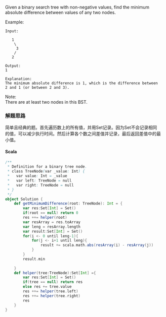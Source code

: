 Given a binary search tree with non-negative values, find the minimum absolute difference between values of any two nodes.

Example:
```
Input:

   1
    \
     3
    /
   2

Output:
1

Explanation:
The minimum absolute difference is 1, which is the difference between 2 and 1 (or between 2 and 3).
```
Note:   
There are at least two nodes in this BST.

### 解题思路
简单且经典的题。首先遍历数上的所有值，并用Set记录。因为Set不会记录相同的值，可以减少执行时间。然后计算各个数之间差值并记录，最后返回差值中的最小值。
#### Scala
```scala
/**
 * Definition for a binary tree node.
 * class TreeNode(var _value: Int) {
 *   var value: Int = _value
 *   var left: TreeNode = null
 *   var right: TreeNode = null
 * }
 */
object Solution {
    def getMinimumDifference(root: TreeNode): Int = {
        var res:Set[Int] = Set()
        if(root == null) return 0
        res ++= helper(root)
        var resArray = res.toArray
        var leng = resArray.length
        var result:Set[Int] = Set()
        for(i <- 0 until leng-1){
            for(j <- i+1 until leng){
                result += scala.math.abs(resArray(i) - resArray(j))
            }
        }
        result.min
        
    }
    def helper(tree:TreeNode):Set[Int] ={
        var res:Set[Int] = Set()
        if(tree == null) return res
        else res += tree.value
        res ++= helper(tree.left)
        res ++= helper(tree.right)
        res
    }
}
```